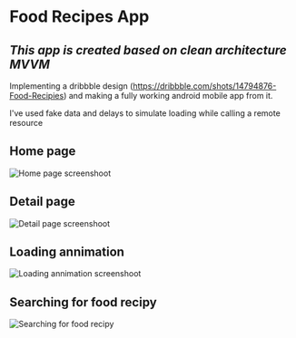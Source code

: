 
# Food Recipes App
## _This app is created based on clean architecture MVVM_

Implementing a dribbble design (https://dribbble.com/shots/14794876-Food-Recipies) and making a fully working android mobile app from it.

I've used fake data and delays to simulate loading while calling a remote resource
## Home page 
![Home page screenshoot](https://i.ibb.co/kcPngCR/Screenshot-1659706071.png)

## Detail page 
![Detail page screenshoot](https://i.ibb.co/3CDJ74p/Screenshot-1659706078.png)

## Loading annimation
![Loading annimation screenshoot](https://i.ibb.co/YfyBMcx/Screenshot-1659706083.png)

## Searching for food recipy
![Searching for food recipy](https://i.ibb.co/qpfmDLT/Screenshot-1659706107.png)

